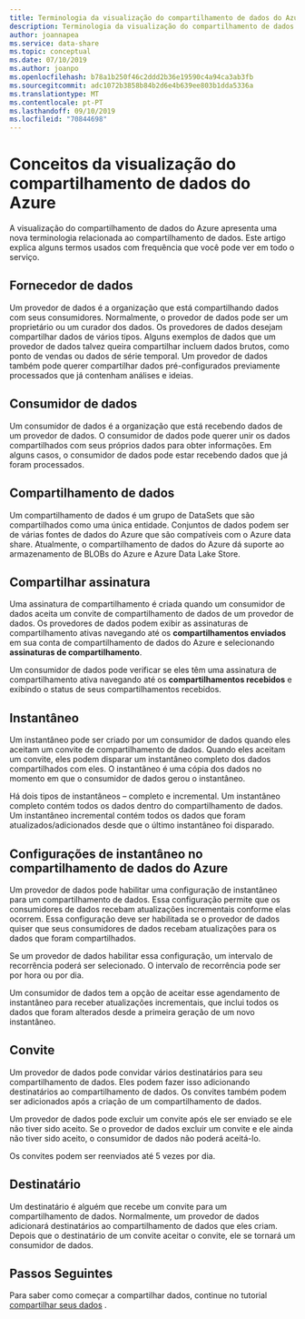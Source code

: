 ```yaml
---
title: Terminologia da visualização do compartilhamento de dados do Azure
description: Terminologia da visualização do compartilhamento de dados do Azure
author: joannapea
ms.service: data-share
ms.topic: conceptual
ms.date: 07/10/2019
ms.author: joanpo
ms.openlocfilehash: b78a1b250f46c2ddd2b36e19590c4a94ca3ab3fb
ms.sourcegitcommit: adc1072b3858b84b2d6e4b639ee803b1dda5336a
ms.translationtype: MT
ms.contentlocale: pt-PT
ms.lasthandoff: 09/10/2019
ms.locfileid: "70844698"
---
```

# <a name="azure-data-share-preview-concepts"></a>Conceitos da visualização do compartilhamento de dados do Azure 

A visualização do compartilhamento de dados do Azure apresenta uma nova terminologia relacionada ao compartilhamento de dados. Este artigo explica alguns termos usados com frequência que você pode ver em todo o serviço. 

## <a name="data-provider"></a>Fornecedor de dados

Um provedor de dados é a organização que está compartilhando dados com seus consumidores. Normalmente, o provedor de dados pode ser um proprietário ou um curador dos dados. Os provedores de dados desejam compartilhar dados de vários tipos. Alguns exemplos de dados que um provedor de dados talvez queira compartilhar incluem dados brutos, como ponto de vendas ou dados de série temporal. Um provedor de dados também pode querer compartilhar dados pré-configurados previamente processados que já contenham análises e ideias. 

## <a name="data-consumer"></a>Consumidor de dados 

Um consumidor de dados é a organização que está recebendo dados de um provedor de dados. O consumidor de dados pode querer unir os dados compartilhados com seus próprios dados para obter informações. Em alguns casos, o consumidor de dados pode estar recebendo dados que já foram processados. 

## <a name="data-share"></a>Compartilhamento de dados

Um compartilhamento de dados é um grupo de DataSets que são compartilhados como uma única entidade. Conjuntos de dados podem ser de várias fontes de dados do Azure que são compatíveis com o Azure data share. Atualmente, o compartilhamento de dados do Azure dá suporte ao armazenamento de BLOBs do Azure e Azure Data Lake Store. 

## <a name="share-subscription"></a>Compartilhar assinatura 

Uma assinatura de compartilhamento é criada quando um consumidor de dados aceita um convite de compartilhamento de dados de um provedor de dados. Os provedores de dados podem exibir as assinaturas de compartilhamento ativas navegando até os **compartilhamentos enviados** em sua conta de compartilhamento de dados do Azure e selecionando **assinaturas de compartilhamento**.

Um consumidor de dados pode verificar se eles têm uma assinatura de compartilhamento ativa navegando até os **compartilhamentos recebidos** e exibindo o status de seus compartilhamentos recebidos. 

## <a name="snapshot"></a>Instantâneo

Um instantâneo pode ser criado por um consumidor de dados quando eles aceitam um convite de compartilhamento de dados. Quando eles aceitam um convite, eles podem disparar um instantâneo completo dos dados compartilhados com eles. O instantâneo é uma cópia dos dados no momento em que o consumidor de dados gerou o instantâneo. 

Há dois tipos de instantâneos – completo e incremental. Um instantâneo completo contém todos os dados dentro do compartilhamento de dados. Um instantâneo incremental contém todos os dados que foram atualizados/adicionados desde que o último instantâneo foi disparado. 

## <a name="snapshot-settings-in-azure-data-share"></a>Configurações de instantâneo no compartilhamento de dados do Azure
 
Um provedor de dados pode habilitar uma configuração de instantâneo para um compartilhamento de dados. Essa configuração permite que os consumidores de dados recebam atualizações incrementais conforme elas ocorrem. Essa configuração deve ser habilitada se o provedor de dados quiser que seus consumidores de dados recebam atualizações para os dados que foram compartilhados. 

Se um provedor de dados habilitar essa configuração, um intervalo de recorrência poderá ser selecionado. O intervalo de recorrência pode ser por hora ou por dia. 

Um consumidor de dados tem a opção de aceitar esse agendamento de instantâneo para receber atualizações incrementais, que inclui todos os dados que foram alterados desde a primeira geração de um novo instantâneo. 

## <a name="invitation"></a>Convite

Um provedor de dados pode convidar vários destinatários para seu compartilhamento de dados. Eles podem fazer isso adicionando destinatários ao compartilhamento de dados. Os convites também podem ser adicionados após a criação de um compartilhamento de dados. 

Um provedor de dados pode excluir um convite após ele ser enviado se ele não tiver sido aceito. Se o provedor de dados excluir um convite e ele ainda não tiver sido aceito, o consumidor de dados não poderá aceitá-lo. 

Os convites podem ser reenviados até 5 vezes por dia. 

## <a name="recipient"></a>Destinatário

Um destinatário é alguém que recebe um convite para um compartilhamento de dados. Normalmente, um provedor de dados adicionará destinatários ao compartilhamento de dados que eles criam. Depois que o destinatário de um convite aceitar o convite, ele se tornará um consumidor de dados.  

## <a name="next-steps"></a>Passos Seguintes

Para saber como começar a compartilhar dados, continue no tutorial [compartilhar seus dados](share-your-data.md) .

